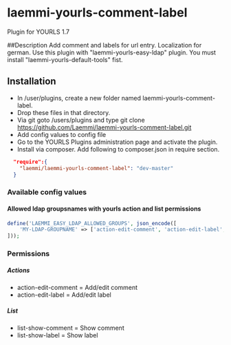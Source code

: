 # laemmi-yourls-comment-label
Plugin for YOURLS 1.7

##Description
Add comment and labels for url entry. Localization for german.
Use this plugin with "laemmi-yourls-easy-ldap" plugin.
You must install "laemmi-yourls-default-tools" fist.

## Installation
* In /user/plugins, create a new folder named laemmi-yourls-comment-label.
* Drop these files in that directory.
* Via git goto /users/plugins and type git clone https://github.com/Laemmi/laemmi-yourls-comment-label.git
* Add config values to config file
* Go to the YOURLS Plugins administration page and activate the plugin.
* Install via composer. Add following to composer.json in require section.
```json
  "require":{
    "laemmi/laemmi-yourls-comment-label": "dev-master"
  }
```

### Available config values
#### Allowed ldap groupsnames with yourls action and list permissions
```php
define('LAEMMI_EASY_LDAP_ALLOWED_GROUPS', json_encode([
    'MY-LDAP-GROUPNAME' => ['action-edit-comment', 'action-edit-label', 'list-show-comment', 'list-show-label']
]));
```

### Permissions
##### Actions
* action-edit-comment = Add/edit comment
* action-edit-label = Add/edit label

##### List
* list-show-comment = Show comment
* list-show-label = Show label